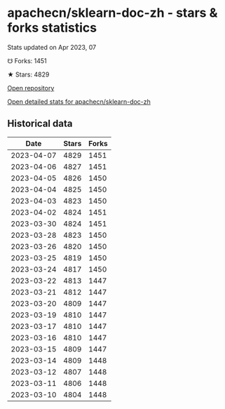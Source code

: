 # apachecn/sklearn-doc-zh - stars & forks statistics

Stats updated on Apr 2023, 07

☋ Forks: 1451

★ Stars: 4829

[Open repository](https://github.com/apachecn/sklearn-doc-zh)

[Open detailed stats for apachecn/sklearn-doc-zh](https://reviewgithub.com/rep/apachecn/sklearn-doc-zh)

## Historical data
| Date | Stars | Forks |
|------|-------|-------|
| 2023-04-07 | 4829 | 1451 | 
| 2023-04-06 | 4827 | 1451 | 
| 2023-04-05 | 4826 | 1450 | 
| 2023-04-04 | 4825 | 1450 | 
| 2023-04-03 | 4823 | 1450 | 
| 2023-04-02 | 4824 | 1451 | 
| 2023-03-30 | 4824 | 1451 | 
| 2023-03-28 | 4823 | 1450 | 
| 2023-03-26 | 4820 | 1450 | 
| 2023-03-25 | 4819 | 1450 | 
| 2023-03-24 | 4817 | 1450 | 
| 2023-03-22 | 4813 | 1447 | 
| 2023-03-21 | 4812 | 1447 | 
| 2023-03-20 | 4809 | 1447 | 
| 2023-03-19 | 4810 | 1447 | 
| 2023-03-17 | 4810 | 1447 | 
| 2023-03-16 | 4810 | 1447 | 
| 2023-03-15 | 4809 | 1447 | 
| 2023-03-14 | 4809 | 1448 | 
| 2023-03-12 | 4807 | 1448 | 
| 2023-03-11 | 4806 | 1448 | 
| 2023-03-10 | 4804 | 1448 | 

